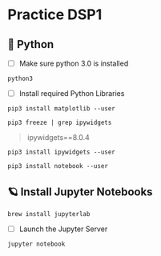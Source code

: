 # Practice DSP1


## :snake: Python

- [ ] Make sure python 3.0 is installed

```
python3
```

- [ ] Install required Python Libraries

```
pip3 install matplotlib --user
```


```
pip3 freeze | grep ipywidgets
```
> ipywidgets==8.0.4


```
pip3 install ipywidgets --user
```

```
pip3 install notebook --user
```


## :ringed_planet: Install Jupyter Notebooks

```
brew install jupyterlab
```

- [ ] Launch the Jupyter Server

```
jupyter notebook
```

